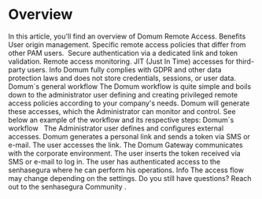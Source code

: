 # Overview 

In this article, you'll find an overview of Domum Remote Access.
Benefits
User origin management.
Specific remote access policies that differ from other PAM users. 
Secure authentication via a dedicated link and token validation.
Remote access monitoring.
JIT (Just In Time) accesses for third-party users.
Info
Domum fully complies with GDPR and other data protection laws and does not store credentials, sessions, or user data.
Domum´s general workflow
The Domum workflow is quite simple and boils down to the administrator user defining and creating privileged remote access policies according to your company's needs. Domum will generate these accesses, which the Administrator can monitor and control. See below an example of the workflow and its respective steps:
Domum´s workflow
 
The Administrator user defines and configures external accesses.
Domum generates a personal link and sends a token via SMS or e-mail.
The user accesses the link.
The Domum Gateway communicates with the corporate environment.
The user inserts the token received via SMS or e-mail to log in.
The user has authenticated access to the senhasegura where he can perform his operations.
Info
The access flow may change depending on the settings.
Do you still have questions? Reach out to the 
senhasegura Community
.